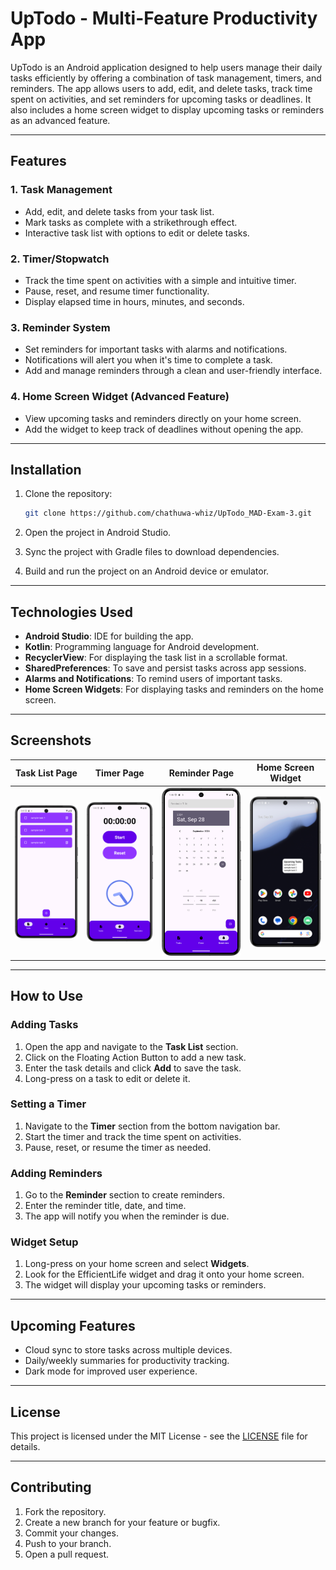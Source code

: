 # UpTodo - Multi-Feature Productivity App

UpTodo is an Android application designed to help users manage their daily tasks efficiently by offering a combination of task management, timers, and reminders. The app allows users to add, edit, and delete tasks, track time spent on activities, and set reminders for upcoming tasks or deadlines. It also includes a home screen widget to display upcoming tasks or reminders as an advanced feature.

---

## Features

### 1. Task Management
- Add, edit, and delete tasks from your task list.
- Mark tasks as complete with a strikethrough effect.
- Interactive task list with options to edit or delete tasks.

### 2. Timer/Stopwatch
- Track the time spent on activities with a simple and intuitive timer.
- Pause, reset, and resume timer functionality.
- Display elapsed time in hours, minutes, and seconds.

### 3. Reminder System
- Set reminders for important tasks with alarms and notifications.
- Notifications will alert you when it's time to complete a task.
- Add and manage reminders through a clean and user-friendly interface.

### 4. Home Screen Widget (Advanced Feature)
- View upcoming tasks and reminders directly on your home screen.
- Add the widget to keep track of deadlines without opening the app.

---

## Installation

1. Clone the repository:
   ```bash
   git clone https://github.com/chathuwa-whiz/UpTodo_MAD-Exam-3.git
   ```

2. Open the project in Android Studio.

3. Sync the project with Gradle files to download dependencies.

4. Build and run the project on an Android device or emulator.

---

## Technologies Used

- **Android Studio**: IDE for building the app.
- **Kotlin**: Programming language for Android development.
- **RecyclerView**: For displaying the task list in a scrollable format.
- **SharedPreferences**: To save and persist tasks across app sessions.
- **Alarms and Notifications**: To remind users of important tasks.
- **Home Screen Widgets**: For displaying tasks and reminders on the home screen.

---

## Screenshots

| Task List Page                         | Timer Page                      | Reminder Page                         | Home Screen Widget                |
|----------------------------------------|---------------------------------|---------------------------------------|-----------------------------------|
| ![Task List](screenshots/tasklist.png) | ![Timer](screenshots/timer.png) | ![Reminder](screenshots/reminder.png) | ![Widget](screenshots/widget.png) |

---

## How to Use

### Adding Tasks
1. Open the app and navigate to the **Task List** section.
2. Click on the Floating Action Button to add a new task.
3. Enter the task details and click **Add** to save the task.
4. Long-press on a task to edit or delete it.

### Setting a Timer
1. Navigate to the **Timer** section from the bottom navigation bar.
2. Start the timer and track the time spent on activities.
3. Pause, reset, or resume the timer as needed.

### Adding Reminders
1. Go to the **Reminder** section to create reminders.
2. Enter the reminder title, date, and time.
3. The app will notify you when the reminder is due.

### Widget Setup
1. Long-press on your home screen and select **Widgets**.
2. Look for the EfficientLife widget and drag it onto your home screen.
3. The widget will display your upcoming tasks or reminders.

---

## Upcoming Features
- Cloud sync to store tasks across multiple devices.
- Daily/weekly summaries for productivity tracking.
- Dark mode for improved user experience.

---

## License

This project is licensed under the MIT License - see the [LICENSE](LICENSE) file for details.

---

## Contributing

1. Fork the repository.
2. Create a new branch for your feature or bugfix.
3. Commit your changes.
4. Push to your branch.
5. Open a pull request.